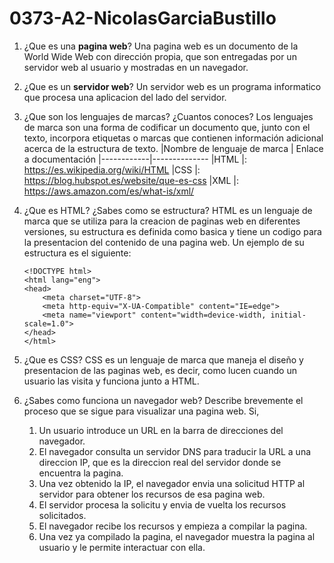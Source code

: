 # 0373-A2-NicolasGarciaBustillo

1. ¿Que es una __pagina web__?
    Una pagina web es un documento de la World Wide Web con dirección propia, que son entregadas por un servidor web al usuario y mostradas en un navegador.

2. ¿Que es un __servidor web__?
    Un servidor web es un programa informatico que procesa una aplicacion del lado del servidor.

3. ¿Que son los lenguajes de marcas? ¿Cuantos conoces?
    Los lenguajes de marca son una forma de codificar un documento que, junto con el texto, incorpora etiquetas o marcas que contienen información adicional acerca de la estructura de texto.
    |Nombre de lenguaje de marca | Enlace a documentación
    |------------|--------------
    |HTML |: https://es.wikipedia.org/wiki/HTML
    |CSS |: https://blog.hubspot.es/website/que-es-css
    |XML |: https://aws.amazon.com/es/what-is/xml/

4. ¿Que es HTML? ¿Sabes como se estructura?
    HTML es un lenguaje de marca que se utiliza para la creacion de paginas web en diferentes versiones, su estructura es definida como basica y tiene un codigo para la presentacion del contenido de una pagina web.
    Un ejemplo de su estructura es el siguiente:    
    ```
    <!DOCTYPE html>
    <html lang="eng">
    <head>
        <meta charset="UTF-8">
        <meta http-equiv="X-UA-Compatible" content="IE=edge">
        <meta name="viewport" content="width=device-width, initial-scale=1.0">
    </head>
    </html>
    ```

5. ¿Que es CSS?
    CSS es un lenguaje de marca que maneja el diseño y presentacion de las paginas web, es decir, como lucen cuando un usuario las visita y funciona junto a HTML.

6. ¿Sabes como funciona un navegador web? Describe brevemente el proceso que se sigue para visualizar una pagina web.
    Si, 
    1. Un usuario introduce un URL en la barra de direcciones del navegador.
    2. El navegador consulta un servidor DNS para traducir la URL a una direccion IP, que es la direccion real del servidor donde se encuentra la pagina.
    3. Una vez obtenido la IP, el navegador envia una solicitud HTTP al servidor para obtener los recursos de esa pagina web.
    4. El servidor procesa la solicitu y envia de vuelta los recursos solicitados.
    5. El navegador recibe los recursos y empieza a compilar la pagina.
    6. Una vez ya compilado la pagina, el navegador muestra la pagina al usuario y le permite interactuar con ella. 